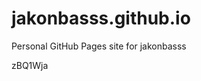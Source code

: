 # jakonbasss.github.io
Personal GitHub Pages site for jakonbasss



































zBQ1Wja
